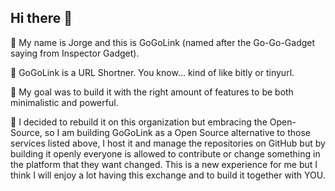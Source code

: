 ## Hi there 👋

🧑 My name is Jorge and this is GoGoLink (named after the Go-Go-Gadget saying from Inspector Gadget). 

🚀 GoGoLink is a URL Shortner. You know... kind of like bitly or tinyurl.

🤔 My goal was to build it with the right amount of features to be both minimalistic and powerful.

🎉 I decided to rebuild it on this organization but embracing the Open-Source, so I am building GoGoLink as a Open Source alternative to those services listed above, I host it and manage the repositories on GitHub but by building it openly everyone is allowed to contribute or change something in the platform that they want changed. This is a new experience for me but I think I will enjoy a lot having this exchange and to build it together with YOU.
